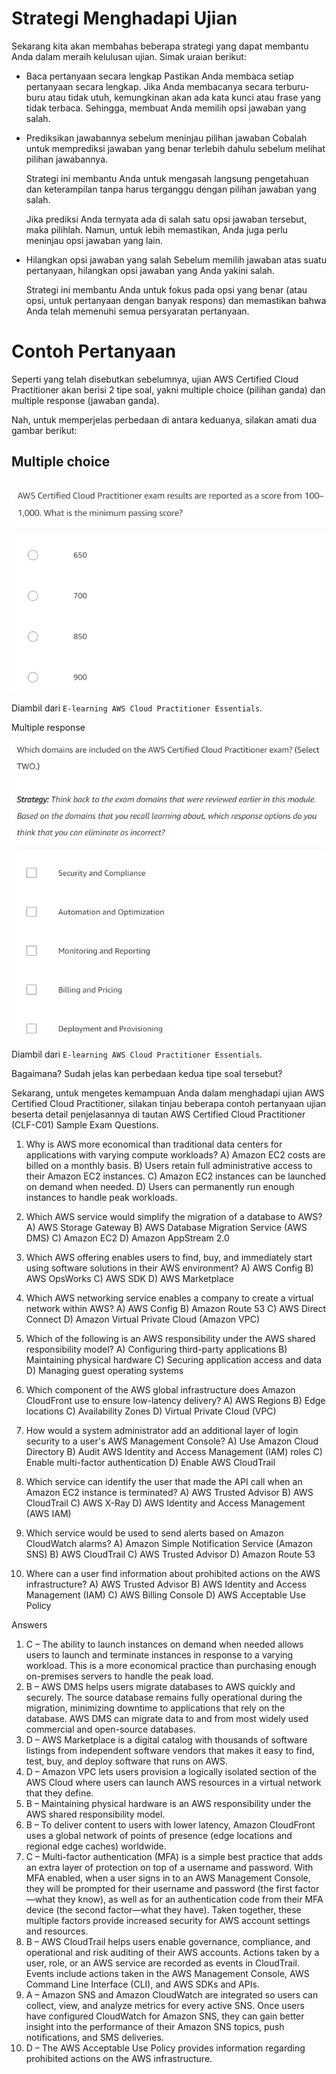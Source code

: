 # Strategi Menghadapi Ujian
Sekarang kita akan membahas beberapa strategi yang dapat membantu Anda dalam meraih kelulusan ujian. Simak uraian berikut:

  - Baca pertanyaan secara lengkap
    Pastikan Anda membaca setiap pertanyaan secara lengkap. Jika Anda membacanya secara terburu-buru atau tidak utuh, kemungkinan akan ada kata kunci atau frase yang tidak terbaca. Sehingga, membuat Anda memilih opsi jawaban yang salah.

  - Prediksikan jawabannya sebelum meninjau pilihan jawaban
    Cobalah untuk memprediksi jawaban yang benar terlebih dahulu sebelum melihat pilihan jawabannya.

    Strategi ini membantu Anda untuk mengasah langsung pengetahuan dan keterampilan tanpa harus terganggu dengan pilihan jawaban yang salah.

    Jika prediksi Anda ternyata ada di salah satu opsi jawaban tersebut, maka pilihlah. Namun, untuk lebih memastikan, Anda juga perlu meninjau opsi jawaban yang lain.

  - Hilangkan opsi jawaban yang salah
    Sebelum memilih jawaban atas suatu pertanyaan, hilangkan opsi jawaban yang Anda yakini salah.

    Strategi ini membantu Anda untuk fokus pada opsi yang benar (atau opsi, untuk pertanyaan dengan banyak respons) dan memastikan bahwa Anda telah memenuhi semua persyaratan pertanyaan.


# Contoh Pertanyaan
Seperti yang telah disebutkan sebelumnya, ujian AWS Certified Cloud Practitioner akan berisi 2 tipe soal, yakni multiple choice (pilihan ganda) dan multiple response (jawaban ganda).

Nah, untuk memperjelas perbedaan di antara keduanya, silakan amati dua gambar berikut:

## Multiple choice

<img src="img/exam.png">

Diambil dari `E-learning AWS Cloud Practitioner Essentials`.

Multiple response

<img src="img/exam1.png">

Diambil dari `E-learning AWS Cloud Practitioner Essentials`.

Bagaimana? Sudah jelas kan perbedaan kedua tipe soal tersebut?

Sekarang, untuk mengetes kemampuan Anda dalam menghadapi ujian AWS Certified Cloud Practitioner, silakan tinjau beberapa contoh pertanyaan ujian beserta detail penjelasannya di tautan AWS Certified Cloud Practitioner (CLF-C01) Sample Exam Questions.

1) Why is AWS more economical than traditional data centers for applications with varying compute
workloads?
  A) Amazon EC2 costs are billed on a monthly basis.
  B) Users retain full administrative access to their Amazon EC2 instances.
  C) Amazon EC2 instances can be launched on demand when needed.
  D) Users can permanently run enough instances to handle peak workloads.

2) Which AWS service would simplify the migration of a database to AWS?
  A) AWS Storage Gateway
  B) AWS Database Migration Service (AWS DMS)
  C) Amazon EC2
  D) Amazon AppStream 2.0

3) Which AWS offering enables users to find, buy, and immediately start using software solutions in their
AWS environment?
  A) AWS Config
  B) AWS OpsWorks
  C) AWS SDK
  D) AWS Marketplace

4) Which AWS networking service enables a company to create a virtual network within AWS?
  A) AWS Config
  B) Amazon Route 53
  C) AWS Direct Connect
  D) Amazon Virtual Private Cloud (Amazon VPC)

5) Which of the following is an AWS responsibility under the AWS shared responsibility model?
  A) Configuring third-party applications
  B) Maintaining physical hardware
  C) Securing application access and data
  D) Managing guest operating systems

6) Which component of the AWS global infrastructure does Amazon CloudFront use to ensure low-latency
delivery?
  A) AWS Regions
  B) Edge locations
  C) Availability Zones
  D) Virtual Private Cloud (VPC)

7) How would a system administrator add an additional layer of login security to a user's AWS
Management Console?
  A) Use Amazon Cloud Directory
  B) Audit AWS Identity and Access Management (IAM) roles
  C) Enable multi-factor authentication
  D) Enable AWS CloudTrail

8) Which service can identify the user that made the API call when an Amazon EC2 instance is
terminated?
  A) AWS Trusted Advisor
  B) AWS CloudTrail
  C) AWS X-Ray
  D) AWS Identity and Access Management (AWS IAM)

9) Which service would be used to send alerts based on Amazon CloudWatch alarms?
  A) Amazon Simple Notification Service (Amazon SNS)
  B) AWS CloudTrail
  C) AWS Trusted Advisor
  D) Amazon Route 53

10) Where can a user find information about prohibited actions on the AWS infrastructure?
  A) AWS Trusted Advisor
  B) AWS Identity and Access Management (IAM)
  C) AWS Billing Console
  D) AWS Acceptable Use Policy

Answers
1) C – The ability to launch instances on demand when needed allows users to launch and terminate instances in
response to a varying workload. This is a more economical practice than purchasing enough on-premises servers
to handle the peak load.
2) B – AWS DMS helps users migrate databases to AWS quickly and securely. The source database remains
fully operational during the migration, minimizing downtime to applications that rely on the database. AWS DMS
can migrate data to and from most widely used commercial and open-source databases.
3) D – AWS Marketplace is a digital catalog with thousands of software listings from independent software
vendors that makes it easy to find, test, buy, and deploy software that runs on AWS.
4) D – Amazon VPC lets users provision a logically isolated section of the AWS Cloud where users can launch
AWS resources in a virtual network that they define.
5) B – Maintaining physical hardware is an AWS responsibility under the AWS shared responsibility model.
6) B – To deliver content to users with lower latency, Amazon CloudFront uses a global network of points of
presence (edge locations and regional edge caches) worldwide.
7) C – Multi-factor authentication (MFA) is a simple best practice that adds an extra layer of protection on top of a
username and password. With MFA enabled, when a user signs in to an AWS Management Console, they will be
prompted for their username and password (the first factor—what they know), as well as for an authentication
code from their MFA device (the second factor—what they have). Taken together, these multiple factors provide
increased security for AWS account settings and resources.
8) B – AWS CloudTrail helps users enable governance, compliance, and operational and risk auditing of their
AWS accounts. Actions taken by a user, role, or an AWS service are recorded as events in CloudTrail. Events
include actions taken in the AWS Management Console, AWS Command Line Interface (CLI), and AWS SDKs
and APIs.
9) A – Amazon SNS and Amazon CloudWatch are integrated so users can collect, view, and analyze metrics for
every active SNS. Once users have configured CloudWatch for Amazon SNS, they can gain better insight into the
performance of their Amazon SNS topics, push notifications, and SMS deliveries.
10) D – The AWS Acceptable Use Policy provides information regarding prohibited actions on the AWS
infrastructure.